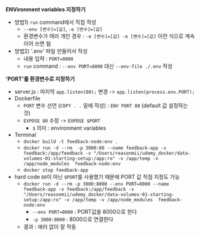 <b>ENVironment variables 지정하기</b>
- 방법1) `run` command에서 직접 작성
  - `--env [변수]=[값]`, `-e [변수]=[값]`
  - 환경변수가 여러 개인 경우 : `-e [변수]=[값] -e [변수]=[값]` 이런 식으로 계속 이어 쓰면 됨
- 방법2) '.env' 파일 만들어서 작성
  - 내용 입력 : `PORT=8000`
  - `run` command : `--env PORT=8000` 대신 `--env-file ./.env` 작성

<b>'PORT'를 환경변수로 지정하기</b>
- server.js : 마지막 `app.listen(80);` 변경 -> `app.listen(process.env.PORT);`
- Dockerfile
  - `PORT` 변수 선언 (`COPY . .` 밑에 작성) : `ENV PORT 80` (default 값 설정하는 것)
  - `EXPOSE 80` 수정 -> `EXPOSE $PORT`
    - `$` 의미 : environment variables
- Terminal
  - `docker build -t feedback-node:env .`
  - `docker run -d --rm  -p 3000:80 --name feedback-app -v feedback:/app/feedback -v "/Users/reasonmii/udemy_docker/data-volumes-01-starting-setup:/app:ro" -v /app/temp -v /app/node_modules  feedback-node:env`
  - `docker stop feedback-app`
- hard code `80`이 아닌 `$PORT`를 사용했기 때문에 PORT 값 직접 지정도 가능
  - `docker run -d --rm -p 3000:8000 --env PORT=8000 --name feedback-app -v feedback:/app/feedback -v "/Users/reasonmii/udemy_docker/data-volumes-01-starting-setup:/app:ro" -v /app/temp -v /app/node_modules  feedback-node:env`
    - `--env PORT=8000` : PORT값을 8000으로 한다
    - `-p 3000:8000` : 8000으로 연결한다
  - 결과 : 에러 없이 잘 작동

